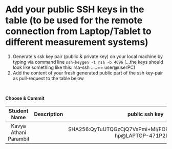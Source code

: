 # Add your public SSH keys in the table (to be used for the remote connection from Laptop/Tablet to different measurement systems)

1. Generate s ssk key pair (public & private key) on your local machine by typing via command line
```ssh-keygen -t rsa -b 4096``` (...the keys should look like something like this: rsa-ssh .....== user@userPC)
2. Add the content of your fresh generated public part of the ssh key-pair as pull-request to the table below


<br/>

**Choose & Commit**

|  Student Name	        |  Description		          	|  public ssh key  |
| :-------------------: | :-------------------------: | :----------------------: |
|   Kavya Athani Parambil          		|		|                  SHA256:QyTuUTQGzCjQ7VsPmi+MI/FOP3zk5elry+Ei35RQOdw hp@LAPTOP-471P2PCD       |
